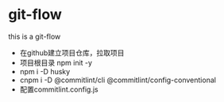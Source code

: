 <!--
 * @version: v0.0.1
 * @Author: hailong.chen
 * @Date: 2020-06-04 21:53:40
 * @LastEditors: hailong.chen
 * @LastEditTime: 2020-06-04 22:06:42
 * @Descripttion: 
--> 
# git-flow
this is a git-flow
- 在github建立项目仓库，拉取项目
- 项目根目录 npm init -y
- npm i -D husky
- cnpm i -D @commitlint/cli @commitlint/config-conventional
- 配置commitlint.config.js